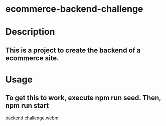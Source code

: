 # ecommerce-backend-challenge

# Description
## This is a project to create the backend of a ecommerce site.


# Usage
## To get this to work, execute npm run seed. Then, npm run start






[backend challenge.webm](https://user-images.githubusercontent.com/112136706/222872130-04b8949b-1b7e-4174-8465-b24988d5511b.webm)
